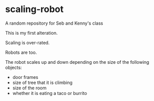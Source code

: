 # scaling-robot

A random repository for Seb and Kenny's class

This is my first alteration.

Scaling is over-rated.

Robots are too.

The robot scales up and down depending on the size of the following objects:

* door frames
* size of tree that it is climbing
* size of the room
* whether it is eating a taco or burrito

